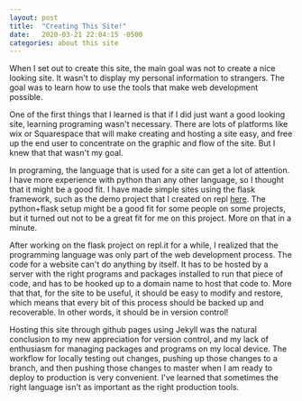 ```yaml
---
layout: post
title:  "Creating This Site!"
date:   2020-03-21 22:04:15 -0500
categories: about this site
---
```

When I set out to create this site, the main goal was not to create a nice looking site. It wasn't to display my personal information to strangers. The goal was to learn how to use the tools that make web development possible.

One of the first things that I learned is that if I did just want a good looking site, learning programing wasn't necessary. There are lots of platforms like wix or Squarespace that will make creating and hosting a site easy, and free up the end user to concentrate on the graphic and flow of the site. But I knew that that wasn't my goal.

In programing, the language that is used for a site can get a lot of attention. I have more experience with python than any other language, so I thought that it might be a good fit. I have made simple sites using the flask framework, such as the demo project that I created on repl [here](https://repl.it/@gib_jeffries/MGJ-SimpleFlask). The python+flask setup might be a good fit for some people on some projects, but it turned out not to be a great fit for me on this project. More on that in a minute.

After working on the flask project on repl.it for a while, I realized that the programming language was only part of the web development process. The code for a website can't do anything by itself. It has to be hosted by a server with the right programs and packages installed to run that piece of code, and has to be hooked up to a domain name to host that code to. More that that, for the site to be useful, it should be easy to modify and restore, which means that every bit of this process should be backed up and recoverable. In other words, it should be in version control!

Hosting this site through github pages using Jekyll was the natural conclusion to my new appreciation for version control, and my lack of enthusiasm for managing packages and programs on my local device. The workflow for locally testing out changes, pushing up those changes to a branch, and then pushing those changes to master when I am ready to deploy to production is very convenient. I've learned that sometimes the right language isn't as important as the right production tools.